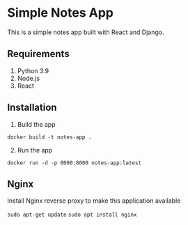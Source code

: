 # Simple Notes App
This is a simple notes app built with React and Django.

## Requirements
1. Python 3.9
2. Node.js
3. React

## Installation


1. Build the app
```
docker build -t notes-app .
```

2. Run the app
```
docker run -d -p 8000:8000 notes-app:latest
```

## Nginx

Install Nginx reverse proxy to make this application available

`sudo apt-get update`
`sudo apt install nginx`